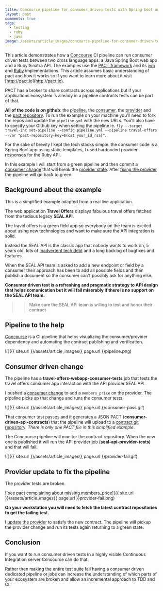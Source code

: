 ```yaml
---
title: Concourse pipeline for consumer driven tests with Spring boot and Ruby
layout: post
comments: true
tags:
  - testing
  - ruby
  - java
image: /assets/article_images/concourse-pipeline-for-consumer-driven-tests-with-spring-boot-and-ruby/hero.png
---
```


This article demonstrates how a [Concourse](http://concourse.ci) CI pipeline can run consumer driven tests between two cross language apps: a Java Spring Boot web app and a Ruby Sinatra API. The examples use the [PACT framework](https://docs.pact.io) and its [jvm](https://github.com/DiUS/pact-jvm) and [Ruby](https://github.com/realestate-com-au/pact) implementations. This article assumes basic understanding of pact and how it works so if you want to learn more about it visit [http://pact.io](http://pact.io).

PACT has a broker to share contracts across applications but if your applications ecosystem is already in a pipeline contracts tests can be part of that.

**All of the code is on github**: the [pipeline](https://github.com/agenteo/pact_concourse_pipeline), the [consumer](https://github.com/agenteo/spring-boot-pact-consumer), the [provider](https://github.com/agenteo/ruby-sinatra-pact-provider) and the [pact repository](https://github.com/agenteo/pact-repository). To run the example on your machine you'll need to fork the repos and update the `pipeline.yml` with the new URLs. You'll also have to specify your Github key when setting the pipeline ie. `fly --target travel-inc set-pipeline --config pipeline.yml --pipeline travel-offers --var "pact-repository-key=$(cat your_id_rsa)"`.

For the sake of brevity I kept the tech stacks simple: the consumer code is a Spring Boot app using static templates, I used hardcoded provider responses for the Ruby API.

In this example I will start from a green pipeline and then commit a [consumer change](https://github.com/agenteo/spring-boot-pact-consumer/commit/41f4f51d2aa2344a02813f1af99f4e3fe140bb9c) that will break the [provider state](https://github.com/agenteo/ruby-sinatra-pact-provider/commit/e1bebbe59387473cc001d6c8228f8c0b96bae0c1). After [fixing the provider](https://github.com/agenteo/ruby-sinatra-pact-provider/commit/33f657593c8d54c50794dfbf231b82b185b68c0e) the pipeline will go back to green.

## Background about the example

This is a simplified example adapted from a real live application.

The web application **Travel Offers** displays fabulous travel offers fetched from the tedious legacy **SEAL API**.

The travel offers is a green field app so everybody on the team is excited about using new technologies and want to make sure the API integration is solid.

Instead the SEAL API is the classic app that nobody wants to work on, 5 years old, lots of [inadvertent tech debt](https://martinfowler.com/bliki/TechnicalDebtQuadrant.html) and a long backlog of bugfixes and features.

When the SEAL API team is asked to add a new endpoint or field by a consumer their approach has been to add all possible fields and then publish a document so the consumer can't possibly ask for anything else.

**Consumer driven test is a refreshing and pragmatic strategy to API design that helps comunication but it will fail miserably if there is no support on the SEAL API team.**

>> Make sure the SEAL API team is willing to test and honor their contract

## Pipeline to the help

[Concourse](http://concourse.ci/) is a CI pipeline that helps visualizing the consumer/provider dependency and automating the contract publishing and verification. 

![]({{ site.url }}/assets/article_images{{ page.url }}pipeline.png)

## Consumer driven change

The pipeline has a **travel-offers-webapp-consumer-tests** job that tests the travel offers consumer app interaction with the API provider SEAL API.

I pushed a [consumer change](https://github.com/agenteo/spring-boot-pact-consumer/commit/41f4f51d2aa2344a02813f1af99f4e3fe140bb9c) to add a `members_price` on the provider. The pipeline picks up that change and runs the consumer tests.

![]({{ site.url }}/assets/article_images{{ page.url }}consumer-pass.gif)

That consumer test passes and it generates a JSON PACT (**consumer-driven-api-contracts**) that the pipeline will upload to a [contract git repository](https://github.com/agenteo/pact-repository/commit/e6ac9c6e3636747ab3270d18f7a683a323d6541b). *There is only one PACT file in this simplified example*.

The Concourse pipeline will monitor the contract repository. When the new one is published it will run the API provider job (**seal-api-provider-tests**) and that will fail.

![]({{ site.url }}/assets/article_images{{ page.url }}provider-fail.gif)

## Provider update to fix the pipeline

The provider tests are broken.

![see pact complaining about missing members_price]({{ site.url }}/assets/article_images{{ page.url }}provider-fail.png)

**On your workstation you will need to fetch the latest contract repositories to get the failing test.**

I [update the provider](https://github.com/agenteo/ruby-sinatra-pact-provider/commit/33f657593c8d54c50794dfbf231b82b185b68c0e) to satisfy the new contract. The pipeline will pickup the provider change and run its tests again returning to a green state.

## Conclusion

If you want to run consumer driven tests in a highly visible Continuous Integration server Concourse can do that.

Rather then making the entire test suite fail having a consumer driven dedicated pipeline or jobs can increase the understanding of which parts of your ecosystem are broken and allow an incremental approach to TDD and CI.

